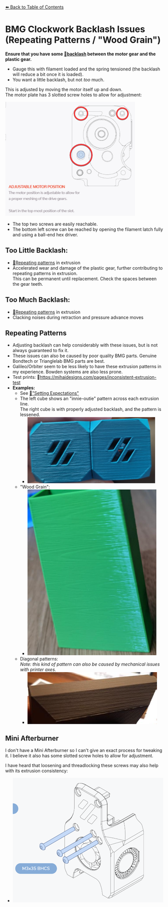 [:arrow_left: Back to Table of Contents](/README.md)
# BMG Clockwork Backlash Issues (Repeating Patterns / "Wood Grain")

**Ensure that you have some [:page_facing_up:backlash](https://gfycat.com/mealycautiouscoqui) between the motor gear and the plastic gear.**
- Gauge this with filament loaded and the spring tensioned (the backlash will reduce a bit once it is loaded).
- You want a little backlash, but not *too* much.

This is adjusted by moving the motor itself up and down.\
The motor plate has 3 slotted screw holes to allow for adjustment:

![](/images/troubleshooting/Backlash-Adjust.png)

- The top two screws are easily reachable.
- The bottom left screw can be reached by opening the filament latch fully and using a ball-end hex driver.
## Too Little Backlash:
- [:pushpin:Repeating patterns](/articles/troubleshooting/bmg_clockwork_backlash.md#repeating-patterns) in extrusion
- Accelerated wear and damage of the plastic gear, further contributing to repeating patterns in extrusion. \
This can be permanent until replacement. Check the spaces between the gear teeth.
## Too Much Backlash:
- [:pushpin:Repeating patterns](/articles/troubleshooting/bmg_clockwork_backlash.md#repeating-patterns) in extrusion
- Clacking noises during retraction and pressure advance moves

## Repeating Patterns
- Adjusting backlash can help considerably with these issues, but is not always guaranteed to fix it.
- These issues can also be caused by poor quality BMG parts. Genuine Bondtech or Trianglelab BMG parts are best.
- Galileo/Orbiter seem to be less likely to have these extrusion patterns in my experience. Bowden systems are also less prone.
- Test prints: :page_facing_up:https://mihaidesigns.com/pages/inconsistent-extrusion-test
- **Examples:**
    - See [:page_facing_up:"Setting Expectations"](/articles/before_we_begin.md#setting-expectations)   
    - The left cube shows an "innie-outie" pattern across each extrusion line.\
    The right cube is with properly adjusted backlash, and the pattern is lessened.
        - ![](/images/troubleshooting/Backlash-Comparison.png)
    - "Wood Grain":
        - ![](/images/troubleshooting/Backlash-WoodGrain.png)
    - Diagonal patterns:\
    *Note: this kind of pattern can also be caused by mechanical issues with printer axes.*
        - ![](/images/troubleshooting/Backlash-Pattern.png)

## Mini Afterburner

I don't have a Mini Afterburner so I can't give an exact process for tweaking it. I believe it also has some slotted screw holes to allow for adjustment.

I have heard that loosening and threadlocking these screws may also help with its extrusion consistency:
- ![](/images/troubleshooting/Backlash-MiniAB-Screws)

